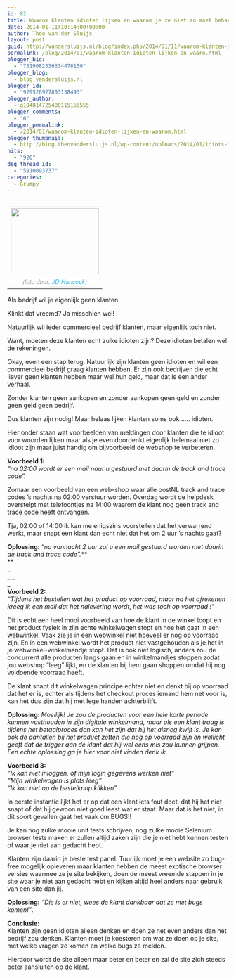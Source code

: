 ```yaml
---
id: 82
title: Waarom klanten idioten lijken en waarom je ze niet zo moet behandelen.
date: 2014-01-11T10:14:00+00:00
author: Theo van der Sluijs
layout: post
guid: http://vandersluijs.nl/blog/index.php/2014/01/11/waarom-klanten-idioten-lijken-en-waaro/
permalink: /blog/2014/01/waarom-klanten-idioten-lijken-en-waaro.html
blogger_bid:
  - "7319082336334478150"
blogger_blog:
  - blog.vandersluijs.nl
blogger_id:
  - "929526927853138493"
blogger_author:
  - g104814725400115166555
blogger_comments:
  - "0"
blogger_permalink:
  - /2014/01/waarom-klanten-idioten-lijken-en-waarom.html
blogger_thumbnail:
  - http://blog.theovandersluijs.nl/wp-content/uploads/2014/01/idiots-300x225.jpg
hits:
  - "920"
dsq_thread_id:
  - "5910093737"
categories:
  - Grumpy
---
```

<table cellpadding="0" cellspacing="0" style="float: left; margin-right: 1em; text-align: left;">
  <tr>
    <td style="text-align: center;">
      <a href="https://vandersluijs.nl/wp-content/uploads/2014/01/idiots.jpg" style="clear: left; margin-bottom: 1em; margin-left: auto; margin-right: auto;"><img border="0" src="https://vandersluijs.nl/wp-content/uploads/2014/01/idiots-300x225.jpg" height="150" width="200" /></a>
    </td>
  </tr>
  
  <tr>
    <td style="text-align: center;">
      <em style="background-color: white; border: 0px; color: rgba(0, 0, 0, 0.4); font-family: 'Proxima Nova Italic', 'Helvetica Neue', Calibri, 'Droid Sans', Helvetica, Arial, sans-serif; font-size: 0.875em; line-height: 22.399999618530273px; margin: 0px; outline: 0px; padding: 0px; text-align: start; vertical-align: baseline;">(foto door:<a href="http://www.flickr.com/photos/83346641@N00/3540861791/" style="-webkit-tap-highlight-color: rgba(229, 59, 44, 0.4); background-color: transparent; border-bottom-color: rgba(0, 0, 0, 0.0980392); border-bottom-style: solid; border-bottom-width: 0.08em; color: #41b7d8; margin: 0px; padding: 0px 0px 0.07em; text-decoration: none; vertical-align: baseline;">&nbsp;JD Hancock</a>)</em>
    </td>
  </tr>
</table>

Als bedrijf wil je eigenlijk geen klanten.

Klinkt dat vreemd? Ja misschien wel!

Natuurlijk wil ieder commercieel bedrijf klanten, maar eigenlijk toch niet.

Want, moeten deze klanten echt zulke idioten zijn? Deze idioten betalen wel de rekeningen.  
<!--more-->

Okay, even een stap terug. Natuurlijk zijn klanten geen idioten en wil een commercieel bedrijf graag klanten hebben. Er zijn ook bedrijven die echt liever geen klanten hebben maar wel hun geld, maar dat is een ander verhaal.

Zonder klanten geen aankopen en zonder aankopen geen geld en zonder geen geld geen bedrijf.

Dus klanten zijn nodig!&nbsp;Maar helaas lijken klanten soms ook &#8230;.. idioten.

Hier onder staan wat voorbeelden van meldingen door klanten die te idioot voor woorden lijken maar als je even doordenkt eigenlijk helemaal niet zo idioot zijn maar juist handig om bijvoorbeeld de webshop te verbeteren.

**Voorbeeld 1:**  
_&#8220;na 02:00 wordt er een mail naar u gestuurd met daarin de track and trace code&#8221;._

Zomaar een voorbeeld van een web-shop waar alle postNL track and trace codes &#8217;s nachts na 02:00 verstuur worden.&nbsp;Overdag wordt de helpdesk overstelpt met telefoontjes na 14:00 waarom de klant nog geen track and trace code heeft ontvangen.

Tja, 02:00 of 14:00 ik kan me enigszins voorstellen dat het verwarrend werkt, maar snapt een klant dan echt niet dat het om 2 uur &#8217;s nachts gaat?

**Oplossing:&nbsp;**_&#8220;na vannacht 2 uur zal u een mail gestuurd worden met daarin de track and trace code&#8221;._**  
**   
_  
_ _  
_   
**Voorbeeld 2:**  
_&#8220;Tijdens het bestellen wat het product op voorraad, maar na het afrekenen kreeg ik een mail dat het nalevering wordt, het was toch op voorraad !&#8221;_

Dit is echt een heel mooi voorbeeld van hoe de klant in de winkel loopt en het product fysiek in zijn echte winkelwagen stopt en hoe het gaat in een webwinkel. Vaak zie je in een webwinkel niet hoeveel er nog op voorraad zijn. En in een webwinkel wordt het product niet vastgehouden als je het in je webwinkel-winkelmandje stopt. Dat is ook niet logisch, anders zou de concurrent alle producten langs gaan en in winkelmandjes stoppen zodat jou webshop &#8220;leeg&#8221; lijkt, en de klanten bij hem gaan shoppen omdat hij nog voldoende voorraad heeft.

De klant snapt dit winkelwagen principe echter niet en denkt bij op voorraad dat het er is, echter als tijdens het checkout proces iemand hem net voor is, kan het dus zijn dat hij met lege handen achterblijft.

**Oplossing:&nbsp;**_Moeilijk! Je zou de producten voor een hele korte periode kunnen vasthouden in zijn digitale winkelmand, maar als een klant traag is tijdens het betaalproces dan kan het zijn dat hij het alsnog kwijt is. Je kan ook de aantallen bij het product zetten die nog op voorraad zijn en wellicht geeft dat de trigger aan de klant dat hij wel eens mis zou kunnen grijpen. Een echte oplossing ga je hier voor niet vinden denk ik._

**Voorbeeld 3:**  
_&#8221;Ik kan niet inloggen, of mijn login gegevens werken niet&#8221;_  
_&#8220;Mijn winkelwagen is plots leeg&#8221;_  
_&#8220;Ik kan niet op de bestelknop klikken&#8221;_

In eerste instantie lijkt het er op dat een klant iets fout doet, dat hij het niet snapt of dat hij gewoon niet goed leest wat er staat. Maar dat is het niet, in dit soort gevallen gaat het vaak om BUGS!!

Je kan nog zulke mooie unit tests schrijven, nog zulke mooie&nbsp;Selenium browser tests maken er zullen altijd zaken zijn die je niet hebt kunnen testen of waar je niet aan gedacht hebt.

Klanten zijn daarin je beste test panel. Tuurlijk moet je een website zo bug-free mogelijk opleveren maar klanten hebben de meest exotische browser versies waarmee ze je site bekijken, doen de meest vreemde stappen in je site waar je niet aan gedacht hebt en kijken altijd heel anders naar gebruik van een site dan jij.

**Oplossing:** _&#8220;Die is er niet, wees de klant dankbaar dat ze met bugs komen!&#8221;_.

**Conclusie:&nbsp;**  
Klanten zijn geen idioten alleen denken en doen ze net even anders dan het bedrijf zou denken. Klanten moet je koesteren om wat ze doen op je site, met welke vragen ze komen en welke bugs ze melden.

Hierdoor wordt de site alleen maar beter en beter en zal de site zich steeds beter aansluiten op de klant.